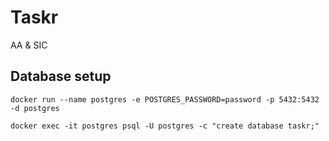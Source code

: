 # Taskr

AA &amp; SIC

## Database setup

```
docker run --name postgres -e POSTGRES_PASSWORD=password -p 5432:5432 -d postgres
```

```
docker exec -it postgres psql -U postgres -c "create database taskr;"
```
